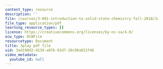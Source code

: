 ```yaml
---
content_type: resource
description: ''
file: /courses/3-091-introduction-to-solid-state-chemistry-fall-2018/3ad190d2d139a07b92d720c96a022f46_Yap0AKRczf0.pdf
file_type: application/pdf
learning_resource_types: []
license: https://creativecommons.org/licenses/by-nc-sa/4.0/
ocw_type: OCWFile
resourcetype: Document
title: 3play pdf file
uid: 3ad190d2-d139-a07b-92d7-20c96a022f46
video_metadata:
  youtube_id: null
---
```

